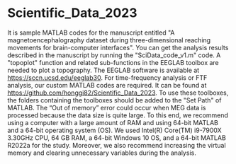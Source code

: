 # Scientific_Data_2023
It is sample MATLAB codes for the manuscript entitled "A magnetoencephalography dataset during three-dimensional reaching movements for brain-computer interfaces".
You can get the analysis results described in the manuscript by running the "SciData_code_v1.m" code.
A "topoplot" function and related sub-functions in the EEGLAB toolbox are needed to plot a topography. The EEGLAB software is available at https://sccn.ucsd.edu/eeglab30. For time-frequency analysis or FTF analysis, our custom MATLAB codes are required. It can be found at https://github.com/honggi82/Scientific_Data_2023. To use these toolboxes, the folders containing the toolboxes should be added to the "Set Path" of MATLAB.
The “Out of memory” error could occur when MEG data is processed because the data size is quite large. To this end, we recommend using a computer with a large amount of RAM and using 64-bit MATLAB and a 64-bit operating system (OS). We used Intel(R) Core(TM) i9-7900X 3.30GHz CPU, 64 GB RAM, a 64-bit Windows 10 OS, and a 64-bit MATLAB R2022a for the study. Moreover, we also recommend increasing the virtual memory and clearing unnecessary variables during the analysis.
